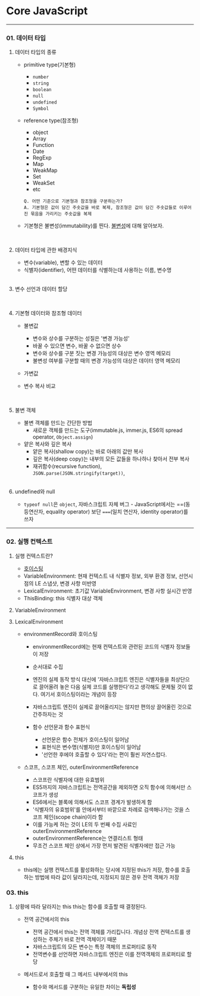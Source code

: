 # Core JavaScript

---

### 01. 데이터 타입

1. 데이터 타입의 종류

   - primitive type(기본형)

     - `number`
     - `string`
     - `boolean`
     - `null`
     - `undefined`
     - `Symbol`
       <br>

   - reference type(참조형)

     - object
     - Array
     - Function
     - Date
     - RegExp
     - Map
     - WeakMap
     - Set
     - WeakSet
     - etc
       <br>

     ```
     Q. 어떤 기준으로 기본형과 참조형을 구분하는가?
     A. 기본형은 값이 담긴 주솟값을 바로 복제, 참조형은 값이 담긴 주솟값들로 이루어진 묶음을 가리키는 주솟값을 복제
     ```

   - 기본형은 불변성(immutability)를 띈다.
     <a href="https://narup.tistory.com/268" target="blank">불변성</a>에 대해 알아보자.

   <br>

1. 데이터 타입에 관한 배경지식

   - 변수(variable), 변할 수 있는 데이터
   - 식별자(identifier), 어떤 데이터를 식별하는데 사용하는 이름, 변수명

   <br>

1. 변수 선언과 데이터 할당

   <br>

1. 기본형 데이터와 참조형 데이터

   - 불변값

     - 변수와 상수를 구분하는 성질은 '변경 가능성'
     - 바꿀 수 있으면 변수, 바꿀 수 없으면 상수
     - 변수와 상수를 구분 짓는 변경 가능성의 대상은 변수 영역 메모리
     - 불변성 여부를 구분할 때의 변경 가능성의 대상은 데이터 영역 메모리

   - 가변값
   - 변수 복사 비교

   <br>

1. 불변 객체

   - 불변 객체를 만드는 간단한 방법
     - 새로운 객체를 만드는 도구(immutable.js, immer.js, ES6의 spread operator, `Object.assign`)
   - 얕은 복사와 깊은 복사
     - 얕은 복사(shallow copy)는 바로 아래의 값만 복사
     - 깊은 복사(deep copy)는 내부의 모든 값들을 하나하나 찾아서 전부 복사
     - 재귀함수(recursive function), `JSON.parse(JSON.stringify(target))`,

   <br>

1. undefined와 null
   - `typeof null`은 `object`, 자바스크립트 자체 버그 - JavaScript에서는 ==(동등연산자, equality operator) 보단 `===`(일치 연산자, identity operator)를 쓰자

---

### 02. 실행 컨텍스트

1. 실행 컨텍스트란?

   - <a href="https://developer.mozilla.org/ko/docs/Glossary/Hoisting" target="blank">호이스팅</a>
   - VariableEnvironment: 현재 컨텍스트 내 식별자 정보, 외부 환경 정보, 선언시점의 LE 스냅샷, 변경 사항 미반영
   - LexicalEnvironment: 초기값 VariableEnvironment, 변경 사항 실시간 반영
   - ThisBinding: this 식별자 대상 객체

1. VariableEnvironment

1. LexicalEnvironment

   - environmentRecord와 호이스팅

     - environmentRecord에는 현재 컨텍스트와 관련된 코드의 식별자 정보들이 저장
     - 순서대로 수집
     - 엔진의 실제 동작 방식 대신에 '자바스크립트 엔진은 식별자들을 최상단으로 끌어올려 놓은 다음 실제 코드를 실행한다'라고 생각해도 문제될 것이 없다. 여기서 호이스팅이라는 개념이 등장
     - 자바스크립트 엔진이 실제로 끌어올리지는 않지만 편의상 끌어올린 것으로 간주하자는 것

     - 함수 선언문과 함수 표현식
       - 선언문은 함수 전체가 호이스팅이 일어남
       - 표현식은 변수명(식별자)만 호이스팅이 일어남
       - '선언한 후에야 호출할 수 있다'라는 편이 훨씬 자연스럽다.

   - 스코프, 스코프 체인, outerEnvironmentReference
     - 스코프란 식별자에 대한 유효범위
     - ES5까지의 자바스크립트는 전역공간을 제외하면 오직 함수에 의해서만 스코프가 생성
     - ES6에서는 블록에 의해서도 스코프 경계가 발생하게 함
     - '식별자의 유효범위'를 안에서부터 바깥으로 차례로 검색해나가는 것을 스코프 체인(scope chain)이라 함
     - 이를 가능케 하는 것이 LE의 두 번째 수집 사료인 outerEnvironmentReference
     - outerEnvironmentReference는 연결리스트 형태
     - 무조건 스코프 체인 상에서 가장 먼저 발견된 식별자에만 접근 가능

1. this
   - this에는 실행 컨텍스트를 활성화하는 당시에 지정된 this가 저장, 함수를 호출하는 방법에 따라 값이 달라지는데, 지정되지 않은 경우 전역 객체가 저장

### 03. this

1. 상황에 따라 달라지는 this
   this는 함수를 호출할 때 결정된다.

   - 전역 공간에서의 this

     - 전역 공간에서 this는 전역 객체를 가리킵니다. 개념상 전역 컨텍스트를 생성하는 주체가 바로 전역 객체이기 때문
     - 자바스크립트의 모든 변수는 특정 객체의 프로퍼티로 동작
     - 전역변수를 선언하면 자바스크립트 엔진은 이를 전역객체의 프로퍼티로 할당

   - 메서드로서 호출할 때 그 메서드 내부에서의 this
     - 함수와 메서드를 구분하는 유일한 차이는 <strong>독립성</strong>
